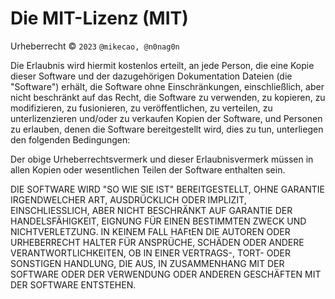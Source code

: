 Die MIT-Lizenz (MIT)
=====================

Urheberrecht © `2023` `@mikecao, @n0nag0n`

Die Erlaubnis wird hiermit kostenlos erteilt, an jede Person,
die eine Kopie dieser Software und der dazugehörigen Dokumentation
Dateien (die "Software") erhält, die Software ohne
Einschränkungen, einschließlich, aber nicht beschränkt auf das Recht,
die Software zu verwenden, zu kopieren, zu modifizieren, zu fusionieren, zu veröffentlichen, zu verteilen, zu unterlizenzieren und/oder zu verkaufen
Kopien der Software, und Personen zu erlauben, denen die
Software bereitgestellt wird, dies zu tun, unterliegen den folgenden
Bedingungen:

Der obige Urheberrechtsvermerk und dieser Erlaubnisvermerk müssen
in allen Kopien oder wesentlichen Teilen der Software enthalten sein.

DIE SOFTWARE WIRD "SO WIE SIE IST" BEREITGESTELLT, OHNE GARANTIE IRGENDWELCHER ART,
AUSDRÜCKLICH ODER IMPLIZIT, EINSCHLIESSLICH, ABER NICHT BESCHRÄNKT AUF GARANTIE
DER HANDELSFÄHIGKEIT, EIGNUNG FÜR EINEN BESTIMMTEN ZWECK UND
NICHTVERLETZUNG. IN KEINEM FALL HAFtEN DIE AUTOREN ODER URHEBERRECHT
HALTER FÜR ANSPRÜCHE, SCHÄDEN ODER ANDERE VERANTWORTLICHKEITEN,
OB IN EINER VERTRAGS-, TORT- ODER SONSTIGEN HANDLUNG,
DIE AUS, IN ZUSAMMENHANG MIT DER SOFTWARE ODER DER VERWENDUNG
ODER ANDEREN GESCHÄFTEN MIT DER SOFTWARE ENTSTEHEN.